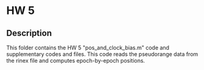 # HW 5

## Description
This folder contains the HW 5 "pos_and_clock_bias.m" code and supplementary codes and files.
This code reads the pseudorange data from the rinex file and computes epoch-by-epoch positions.